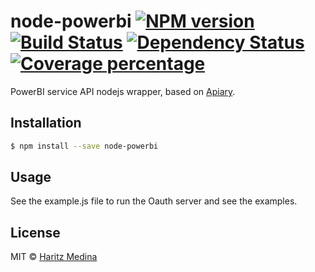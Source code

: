 # node-powerbi [![NPM version][npm-image]][npm-url] [![Build Status][travis-image]][travis-url] [![Dependency Status][daviddm-image]][daviddm-url] [![Coverage percentage][coveralls-image]][coveralls-url]
> 

PowerBI service API nodejs wrapper, based on [Apiary](http://docs.powerbi.apiary.io).

## Installation

```sh
$ npm install --save node-powerbi
```

## Usage

See the example.js file to run the Oauth server and see the examples.

## License

MIT © [Haritz Medina](https://haritzmedina.com)


[npm-image]: https://badge.fury.io/js/node-powerbi.svg
[npm-url]: https://npmjs.org/package/node-powerbi
[travis-image]: https://travis-ci.org/haritzmedina/node-powerbi.svg?branch=master
[travis-url]: https://travis-ci.org/haritzmedina/node-powerbi
[daviddm-image]: https://david-dm.org/haritzmedina/node-powerbi.svg?theme=shields.io
[daviddm-url]: https://david-dm.org/haritzmedina/node-powerbi
[coveralls-image]: https://coveralls.io/repos/haritzmedina/node-powerbi/badge.svg
[coveralls-url]: https://coveralls.io/r/haritzmedina/node-powerbi
